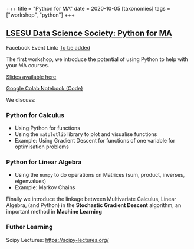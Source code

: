 +++
title = "Python for MA"
date = 2020-10-05
[taxonomies]
tags = ["workshop", "python"]
+++

## [LSESU Data Science Society: Python for MA ](#)

<!-- <img src = "/2020/give-it-a-go.jpg" height=20% width=50%>  -->

Facebook Event Link: [To be added](#)

The first workshop, we introduce the potential of using Python to help with your MA courses.

<a href = "/2020/slides/GiveItAGoSlides2020.pdf"> Slides available here </a>

[Google Colab Notebook (Code)](https://colab.research.google.com/drive/1dQptj1lzBPF2XDjYgNXNS8QPlsfC76hJ?usp=sharing)

We discuss:

### Python for Calculus
+ Using Python for functions
+ Using the ```matplotlib``` library to plot and visualise functions
+ Example: Using Gradient Descent for functions of one variable for optimisation problems

### Python for Linear Algebra
+ Using the ```numpy``` to do operations on Matrices (sum, product, inverses, eigenvalues)
+ Example: Markov Chains

Finally we introduce the linkage between Multivariate Calculus, Linear Algebra, (and Python) in the **Stochastic Gradient Descent** algorithm, an important method in **Machine Learning**




### Futher Learning

Scipy Lectures: https://scipy-lectures.org/